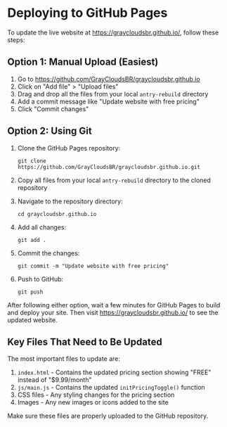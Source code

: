 # Deploying to GitHub Pages

To update the live website at https://graycloudsbr.github.io/, follow these steps:

## Option 1: Manual Upload (Easiest)

1. Go to https://github.com/GrayCloudsBR/graycloudsbr.github.io
2. Click on "Add file" > "Upload files"
3. Drag and drop all the files from your local `antry-rebuild` directory
4. Add a commit message like "Update website with free pricing"
5. Click "Commit changes"

## Option 2: Using Git

1. Clone the GitHub Pages repository:
   ```
   git clone https://github.com/GrayCloudsBR/graycloudsbr.github.io.git
   ```

2. Copy all files from your local `antry-rebuild` directory to the cloned repository

3. Navigate to the repository directory:
   ```
   cd graycloudsbr.github.io
   ```

4. Add all changes:
   ```
   git add .
   ```

5. Commit the changes:
   ```
   git commit -m "Update website with free pricing"
   ```

6. Push to GitHub:
   ```
   git push
   ```

After following either option, wait a few minutes for GitHub Pages to build and deploy your site. Then visit https://graycloudsbr.github.io/ to see the updated website.

## Key Files That Need to Be Updated

The most important files to update are:

1. `index.html` - Contains the updated pricing section showing "FREE" instead of "$9.99/month"
2. `js/main.js` - Contains the updated `initPricingToggle()` function
3. CSS files - Any styling changes for the pricing section
4. Images - Any new images or icons added to the site

Make sure these files are properly uploaded to the GitHub repository. 